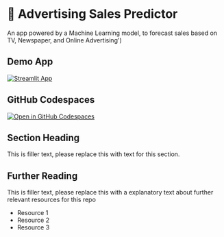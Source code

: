 # 🔖 Advertising Sales Predictor

An app powered by a Machine Learning model, to forecast sales based on TV, Newspaper, and Online Advertising')

## Demo App

[![Streamlit App](https://static.streamlit.io/badges/streamlit_badge_black_white.svg)](https://Advertising-Sales-App.streamlit.app/)

## GitHub Codespaces

[![Open in GitHub Codespaces](https://github.com/codespaces/badge.svg)](https://codespaces.new/streamlit/app-starter-kit?quickstart=1)

## Section Heading

This is filler text, please replace this with text for this section.

## Further Reading

This is filler text, please replace this with a explanatory text about further relevant resources for this repo
- Resource 1
- Resource 2
- Resource 3
